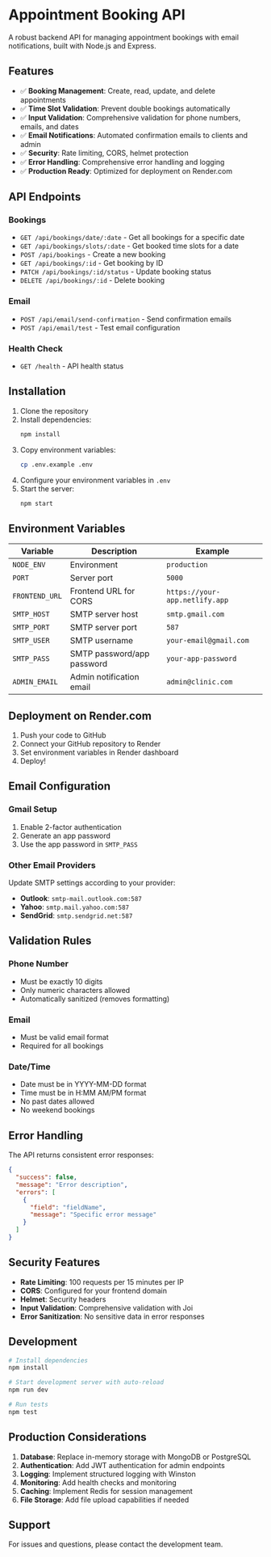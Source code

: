 # Appointment Booking API

A robust backend API for managing appointment bookings with email notifications, built with Node.js and Express.

## Features

- ✅ **Booking Management**: Create, read, update, and delete appointments
- ✅ **Time Slot Validation**: Prevent double bookings automatically
- ✅ **Input Validation**: Comprehensive validation for phone numbers, emails, and dates
- ✅ **Email Notifications**: Automated confirmation emails to clients and admin
- ✅ **Security**: Rate limiting, CORS, helmet protection
- ✅ **Error Handling**: Comprehensive error handling and logging
- ✅ **Production Ready**: Optimized for deployment on Render.com

## API Endpoints

### Bookings
- `GET /api/bookings/date/:date` - Get all bookings for a specific date
- `GET /api/bookings/slots/:date` - Get booked time slots for a date
- `POST /api/bookings` - Create a new booking
- `GET /api/bookings/:id` - Get booking by ID
- `PATCH /api/bookings/:id/status` - Update booking status
- `DELETE /api/bookings/:id` - Delete booking

### Email
- `POST /api/email/send-confirmation` - Send confirmation emails
- `POST /api/email/test` - Test email configuration

### Health Check
- `GET /health` - API health status

## Installation

1. Clone the repository
2. Install dependencies:
   ```bash
   npm install
   ```
3. Copy environment variables:
   ```bash
   cp .env.example .env
   ```
4. Configure your environment variables in `.env`
5. Start the server:
   ```bash
   npm start
   ```

## Environment Variables

| Variable | Description | Example |
|----------|-------------|---------|
| `NODE_ENV` | Environment | `production` |
| `PORT` | Server port | `5000` |
| `FRONTEND_URL` | Frontend URL for CORS | `https://your-app.netlify.app` |
| `SMTP_HOST` | SMTP server host | `smtp.gmail.com` |
| `SMTP_PORT` | SMTP server port | `587` |
| `SMTP_USER` | SMTP username | `your-email@gmail.com` |
| `SMTP_PASS` | SMTP password/app password | `your-app-password` |
| `ADMIN_EMAIL` | Admin notification email | `admin@clinic.com` |

## Deployment on Render.com

1. Push your code to GitHub
2. Connect your GitHub repository to Render
3. Set environment variables in Render dashboard
4. Deploy!

## Email Configuration

### Gmail Setup
1. Enable 2-factor authentication
2. Generate an app password
3. Use the app password in `SMTP_PASS`

### Other Email Providers
Update SMTP settings according to your provider:
- **Outlook**: `smtp-mail.outlook.com:587`
- **Yahoo**: `smtp.mail.yahoo.com:587`
- **SendGrid**: `smtp.sendgrid.net:587`

## Validation Rules

### Phone Number
- Must be exactly 10 digits
- Only numeric characters allowed
- Automatically sanitized (removes formatting)

### Email
- Must be valid email format
- Required for all bookings

### Date/Time
- Date must be in YYYY-MM-DD format
- Time must be in H:MM AM/PM format
- No past dates allowed
- No weekend bookings

## Error Handling

The API returns consistent error responses:

```json
{
  "success": false,
  "message": "Error description",
  "errors": [
    {
      "field": "fieldName",
      "message": "Specific error message"
    }
  ]
}
```

## Security Features

- **Rate Limiting**: 100 requests per 15 minutes per IP
- **CORS**: Configured for your frontend domain
- **Helmet**: Security headers
- **Input Validation**: Comprehensive validation with Joi
- **Error Sanitization**: No sensitive data in error responses

## Development

```bash
# Install dependencies
npm install

# Start development server with auto-reload
npm run dev

# Run tests
npm test
```

## Production Considerations

1. **Database**: Replace in-memory storage with MongoDB or PostgreSQL
2. **Authentication**: Add JWT authentication for admin endpoints
3. **Logging**: Implement structured logging with Winston
4. **Monitoring**: Add health checks and monitoring
5. **Caching**: Implement Redis for session management
6. **File Storage**: Add file upload capabilities if needed

## Support

For issues and questions, please contact the development team.